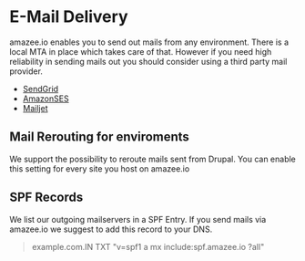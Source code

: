 # E-Mail Delivery

amazee.io enables you to send out mails from any environment. There is a local MTA in place which takes care of that. However if you need high reliability in sending mails out you should consider using a third party mail provider.

- [SendGrid](https://sendgrid.com/)
- [AmazonSES](https://aws.amazon.com/ses/?nc1=h_ls)
- [Mailjet](https://www.mailjet.com/)

## Mail Rerouting for enviroments
We support the possibility to reroute mails sent from Drupal. You can enable this setting for every site you host on amazee.io


## SPF Records
We list our outgoing mailservers in a SPF Entry. If you send mails via amazee.io we suggest to add this record to your DNS.

> example.com.IN	TXT	"v=spf1 a mx include:spf.amazee.io ?all"